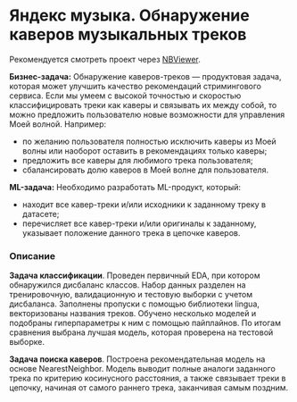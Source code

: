 # Яндекс музыка. Обнаружение каверов музыкальных треков
Рекомендуется смотреть проект через [NBViewer](https://nbviewer.jupyter.org/github/Muirehen/work_projects/blob/master/Yandex_Music/Yandex_Music.ipynb?flush_cache=true).

**Бизнес-задача:** Обнаружение каверов-треков — продуктовая задача, которая может улучшить качество рекомендаций стримингового сервиса. Если мы умеем с высокой точностью и скоростью классифицировать треки как каверы и связывать их между собой, то можно предложить пользователю новые возможности для управления Моей волной. Например:
- по желанию пользователя полностью исключить каверы из Моей волны или наоборот оставить в рекомендациях только каверы;
- предложить все каверы для любимого трека пользователя;
- сбалансировать долю каверов в Моей волне для пользователя.

**ML-задача:** Необходимо разработать ML-продукт, который:
- находит все кавер-треки и/или исходники к заданному треку в датасете;
- перечисляет все кавер-треки и/или оригиналы к заданному, указывает положение данного трека в цепочке каверов.

### Описание
**Задача классификации**.
Проведен первичный EDA, при котором обнаружился дисбаланс классов. Набор данных разделен на тренировочную, валидационную и тестовую выборки с учетом дисбаланса. Заполнены пропуски с помощью библиотеки lingua, векторизованы названия треков. Обучено несколько моделей и подобраны гиперпараметры к ним с помощью пайплайнов. По итогам сравнения выбрана лучшая модель, которая проверена на тестовой выборке.

**Задача поиска каверов**.
Построена рекомендательная модель на основе NearestNeighbor. Модель выводит полные аналоги заданного трека по критерию косинусного расстояния, а также связывает треки в цепочку, начиная от самого раннего трека, заканчивая самым поздним.
